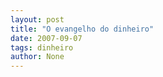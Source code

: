 ```yaml
---
layout: post
title: "O evangelho do dinheiro"
date: 2007-09-07
tags: dinheiro
author: None
---
```


&nbsp;
&nbsp;
&nbsp; 